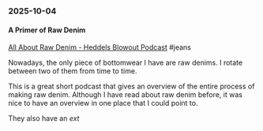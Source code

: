 ### 2025-10-04
#### A Primer of Raw Denim
[All About Raw Denim - Heddels Blowout Podcast](https://www.heddels.com/2025/10/blowout-raw-denim-back-to-the-indigo-well/) #jeans

Nowadays, the only piece of bottomwear I have are raw denims. I rotate between two of them from time to time.

This is a great short podcast that gives an overview of the entire process of making raw denim. Although I have read about raw denim before, it was nice to have an overview in one place that I could point to.

They also have an _ext_